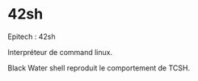 # 42sh
Epitech : 42sh

Interpréteur de command linux.

Black Water shell reproduit le comportement de TCSH.